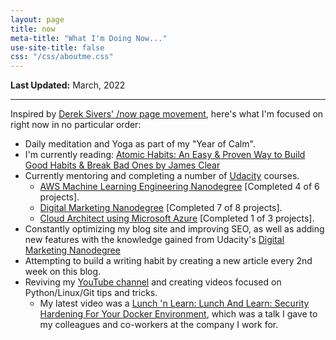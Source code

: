```yaml
---
layout: page
title: now
meta-title: "What I'm Doing Now..."
use-site-title: false
css: "/css/aboutme.css"
---
```


**Last Updated:** March, 2022

---

Inspired by [Derek Sivers' /now page movement](https://sivers.org/now3), here's what I'm focused on right now in no particular order:

- Daily meditation and Yoga as part of my "Year of Calm".
- I'm currently reading: [Atomic Habits: An Easy & Proven Way to Build Good Habits & Break Bad Ones by James Clear](https://www.goodreads.com/book/show/40121378-atomic-habits)
- Currently mentoring and completing a number of [Udacity](https://imp.i115008.net/VyRr4M) courses.
  - [AWS Machine Learning Engineering Nanodegree](https://imp.i115008.net/VyRr4M) [Completed 4 of 6 projects].
  - [Digital Marketing Nanodegree](https://imp.i115008.net/do3X5K) [Completed 7 of 8 projects].
  - [Cloud Architect using Microsoft Azure](https://imp.i115008.net/7mLA1y) [Completed 1 of 3 projects].
- Constantly optimizing my blog site and improving SEO, as well as adding new features with the knowledge gained from Udacity's [Digital Marketing Nanodegree](https://imp.i115008.net/do3X5K)
- Attempting to build a writing habit by creating a new article every 2nd week on this blog.
- Reviving my [YouTube channel](https://www.youtube.com/c/MphoMphego1) and creating videos focused on Python/Linux/Git tips and tricks.
  - My latest video was a [Lunch 'n Learn: Lunch And Learn: Security Hardening For Your Docker Environment](https://bit.ly/3vbaVgp), which was a talk I gave to my colleagues and co-workers at the company I work for.
